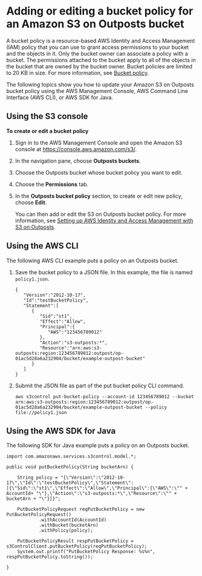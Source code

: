 # Adding or editing a bucket policy for an Amazon S3 on Outposts bucket<a name="S3OutpostsBucketPolicyEdit"></a>

A bucket policy is a resource\-based AWS Identity and Access Management \(IAM\) policy that you can use to grant access permissions to your bucket and the objects in it\. Only the bucket owner can associate a policy with a bucket\. The permissions attached to the bucket apply to all of the objects in the bucket that are owned by the bucket owner\. Bucket policies are limited to 20 KB in size\. For more information, see [Bucket policy](S3onOutposts.md#S3OutpostsBucketPolicies)\.

The following topics show you how to update your Amazon S3 on Outposts bucket policy using the AWS Management Console, AWS Command Line Interface \(AWS CLI\), or AWS SDK for Java\. 

## Using the S3 console<a name="s3-outposts-bucket-edit-policy"></a>

**To create or edit a bucket policy**

1. Sign in to the AWS Management Console and open the Amazon S3 console at [https://console\.aws\.amazon\.com/s3/](https://console.aws.amazon.com/s3/)\.

1. In the navigation pane, choose **Outposts buckets**\.

1. Choose the Outposts bucket whose bucket policy you want to edit\.

1. Choose the **Permissions** tab\.

1. In the **Outposts bucket policy** section, to create or edit new policy, choose **Edit**\.

   You can then add or edit the S3 on Outposts bucket policy\. For more information, see [Setting up AWS Identity and Access Management with S3 on Outposts](S3OutpostsIAM.md)\.

## Using the AWS CLI<a name="S3OutpostsPutBucketPolicyCLI"></a>

The following AWS CLI example puts a policy on an Outposts bucket\.

1. Save the bucket policy to a JSON file\. In this example, the file is named `policy1.json`\.

   ```
   {
      "Version":"2012-10-17",
      "Id":"testBucketPolicy",
      "Statement":[
         {
            "Sid":"st1",
            "Effect":"Allow",
            "Principal":{
               "AWS":"123456789012"
            },
            "Action":"s3-outposts:*",
            "Resource":"arn:aws:s3-outposts:region:123456789012:outpost/op-01ac5d28a6a232904/bucket/example-outpost-bucket"
         }
      ]
   }
   ```

1. Submit the JSON file as part of the put bucket policy CLI command\.

   ```
   aws s3control put-bucket-policy --account-id 123456789012 --bucket arn:aws:s3-outposts:region:123456789012:outpost/op-01ac5d28a6a232904/bucket/example-outpost-bucket --policy file://policy1.json
   ```

## Using the AWS SDK for Java<a name="S3OutpostsPutBucketPolicyJava"></a>

The following SDK for Java example puts a policy on an Outposts bucket\.

```
import com.amazonaws.services.s3control.model.*;

public void putBucketPolicy(String bucketArn) {

    String policy = "{\"Version\":\"2012-10-17\",\"Id\":\"testBucketPolicy\",\"Statement\":[{\"Sid\":\"st1\",\"Effect\":\"Allow\",\"Principal\":{\"AWS\":\"" + AccountId+ "\"},\"Action\":\"s3-outposts:*\",\"Resource\":\"" + bucketArn + "\"}]}";

    PutBucketPolicyRequest reqPutBucketPolicy = new PutBucketPolicyRequest()
            .withAccountId(AccountId)
            .withBucket(bucketArn)
            .withPolicy(policy);

    PutBucketPolicyResult respPutBucketPolicy = s3ControlClient.putBucketPolicy(reqPutBucketPolicy);
    System.out.printf("PutBucketPolicy Response: %s%n", respPutBucketPolicy.toString());

}
```